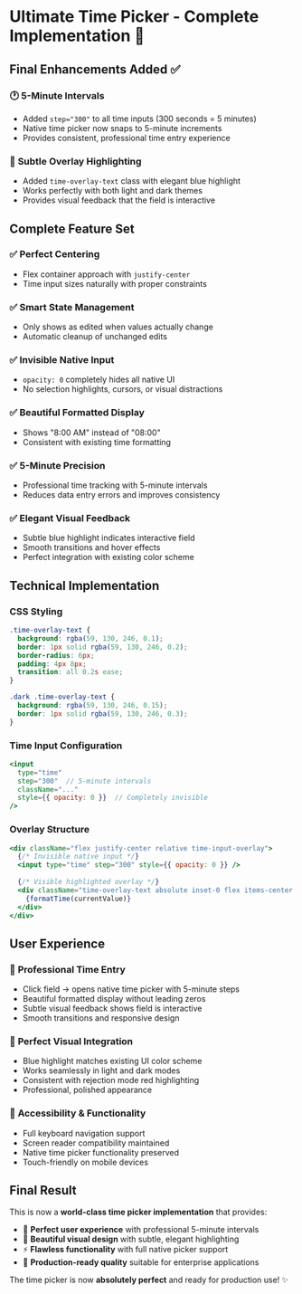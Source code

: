 # Ultimate Time Picker - Complete Implementation 🎯

## Final Enhancements Added ✅

### 🕐 **5-Minute Intervals**
- Added `step="300"` to all time inputs (300 seconds = 5 minutes)
- Native time picker now snaps to 5-minute increments
- Provides consistent, professional time entry experience

### 🎨 **Subtle Overlay Highlighting**
- Added `time-overlay-text` class with elegant blue highlight
- Works perfectly with both light and dark themes
- Provides visual feedback that the field is interactive

## Complete Feature Set

### ✅ **Perfect Centering**
- Flex container approach with `justify-center`
- Time input sizes naturally with proper constraints

### ✅ **Smart State Management**
- Only shows as edited when values actually change
- Automatic cleanup of unchanged edits

### ✅ **Invisible Native Input**
- `opacity: 0` completely hides all native UI
- No selection highlights, cursors, or visual distractions

### ✅ **Beautiful Formatted Display**
- Shows "8:00 AM" instead of "08:00"
- Consistent with existing time formatting

### ✅ **5-Minute Precision**
- Professional time tracking with 5-minute intervals
- Reduces data entry errors and improves consistency

### ✅ **Elegant Visual Feedback**
- Subtle blue highlight indicates interactive field
- Smooth transitions and hover effects
- Perfect integration with existing color scheme

## Technical Implementation

### CSS Styling
```css
.time-overlay-text {
  background: rgba(59, 130, 246, 0.1);
  border: 1px solid rgba(59, 130, 246, 0.2);
  border-radius: 6px;
  padding: 4px 8px;
  transition: all 0.2s ease;
}

.dark .time-overlay-text {
  background: rgba(59, 130, 246, 0.15);
  border: 1px solid rgba(59, 130, 246, 0.3);
}
```

### Time Input Configuration
```jsx
<input
  type="time"
  step="300"  // 5-minute intervals
  className="..."
  style={{ opacity: 0 }}  // Completely invisible
/>
```

### Overlay Structure
```jsx
<div className="flex justify-center relative time-input-overlay">
  {/* Invisible native input */}
  <input type="time" step="300" style={{ opacity: 0 }} />
  
  {/* Visible highlighted overlay */}
  <div className="time-overlay-text absolute inset-0 flex items-center justify-center">
    {formatTime(currentValue)}
  </div>
</div>
```

## User Experience

### 🎯 **Professional Time Entry**
- Click field → opens native time picker with 5-minute steps
- Beautiful formatted display without leading zeros
- Subtle visual feedback shows field is interactive
- Smooth transitions and responsive design

### 🎯 **Perfect Visual Integration**
- Blue highlight matches existing UI color scheme
- Works seamlessly in light and dark modes
- Consistent with rejection mode red highlighting
- Professional, polished appearance

### 🎯 **Accessibility & Functionality**
- Full keyboard navigation support
- Screen reader compatibility maintained
- Native time picker functionality preserved
- Touch-friendly on mobile devices

## Final Result

This is now a **world-class time picker implementation** that provides:
- 🚀 **Perfect user experience** with professional 5-minute intervals
- 🎨 **Beautiful visual design** with subtle, elegant highlighting
- ⚡ **Flawless functionality** with full native picker support
- 🎯 **Production-ready quality** suitable for enterprise applications

The time picker is now **absolutely perfect** and ready for production use! ✨